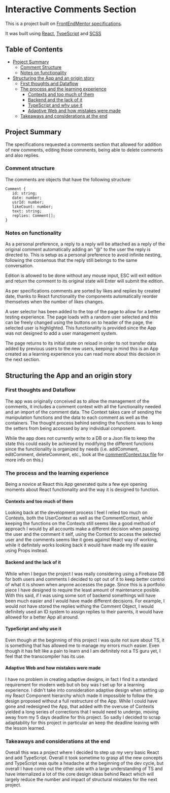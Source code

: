 # Interactive Comments Section

This is a project built on [FrontEndMentor specifications](https://www.frontendmentor.io/challenges/interactive-comments-section-iG1RugEG9).

It was built using [React](https://react.dev/), [TypeScript](https://www.typescriptlang.org/) and [SCSS](https://sass-lang.com/)

## Table of Contents

- [Project Summary](#project-summary)
  - [Comment Structure](#comment-structure)
  - [Notes on functionality](#notes-on-functionality)
- [Structuring the App and an origin story](#structuring-the-app-and-an-origin-story)
  - [First thoughts and Dataflow](#first-thoughts-and-dataflow)
  - [The process and the learning experience](#the-process-and-the-learning-experience)
    - [Contexts and too much of them](#contexts-and-too-much-of-them)
    - [Backend and the lack of it](#backend-and-the-lack-of-it)
    - [TypeScript and why use it](#backend-and-the-lack-of-it)
    - [Adaptive Web and how mistakes were made](#adaptive-web-and-how-mistakes-were-made)
  - [Takeaways and considerations at the end](#takeaways-and-considerations-at-the-end)

## Project Summary

The specifications requested a comments section that allowed for addition of new comments, editing those comments, being able to delete comments and also replies.

### Comment structure

The comments are objects that have the following structure:

```
Comment {
   id: string;
   date: number;
   usrId: number;
   likeCount: number;
   text: string;
   replies: Comment[];
}
```

### Notes on functionality

As a personal preference, a reply to a reply will be attached as a reply of the original comment automatically adding an "@" to the user the reply is directed to. This is setup as a personal preference to avoid infinite nesting, following the consensus that the reply still belongs to the same conversation.

Edition is allowed to be done without any mouse input, ESC will exit edition and return the comment to its original state will Enter will submit the edition.

As per specifications comments are sorted by likes and replies by created date, thanks to React functionality the components automatically reorder themselves when the number of likes changes.

A user selector has been added to the top of the page to allow for a better testing experience. The page loads with a random user selected and this can be freely changed using the buttons on to header of the page, the selected user is highlighted. This functionality is provided since the App was not designed to add a user management system.

The page returns to its initial state on reload in order to not transfer data added by previous users to the new users, keeping in mind this is an App created as a learning experience you can read more about this decision in the next section.

## Structuring the App and an origin story

### First thoughts and Dataflow

The app was originally conceived as to allow the management of the comments, it includes a comment context with all the functionality needed and an import of the comment data. The Context takes care of sending the manipulation functions and the data to each comment as well as the containers. The thought process behind sending the functions was to keep the setters from being accessed by any individual component.

While the app does not currently write to a DB or a Json file to keep the state this could easily be achieved by modifying the different functions since the functionality is organized by needs (i.e. addComment, editComment, deleteComment, etc., look at the [commentContext.tsx file](https://github.com/rhergon/interactive-comments/blob/main/src/contexts/commentContext.tsx) for more info on this.)

### The process and the learning experience

Being a novice at React this App generated quite a few eye opening moments about React functionality and the way it is designed to function.

#### Contexts and too much of them

Looking back at the development process I feel I relied too much on Contexts, both the UserContext as well as the CommentContext, while keeping the functions on the Contexts still seems like a good method of approach I would by all accounts make a different decision when passing the user and the comment it self, using the Context to access the selected user and the comments seems like it goes against React way of working, while it definitely works looking back it would have made my life easier using Props instead.

#### Backend and the lack of it

While when I begun the project I was really considering using a Firebase DB for both users and comments I decided to opt out of it to keep better control of what it is shown when anyone accesses the page. Since this is a portfolio piece I have designed to require the least amount of maintenance posible. With this said, if I was using some sort of backend somethings will have been much easier and I would have made different decisions. For example, I would not have stored the replies withing the Comment Object, I would definitely used an ID system to assign replies to their parents, it would have allowed for a better App all around.

#### TypeScript and why use it

Even though at the beginning of this project I was quite not sure about TS, it is something that has allowed me to manage my errors much easier. Even though it has felt like a pain to learn and I am definitely not a TS guru yet, I feel that the transcompiler has its use.

#### Adaptive Web and how mistakes were made

I have no problem in creating adaptive designs, in fact I find it a standard requirement for modern web but oh boy was I set up for a learning experience. I didn't take into consideration adaptive design when setting up my React Component hierarchy which made it impossible to follow the design proposed without a full restructure of the App. While I could have gone and redesigned the App, that added with the overuse of Contexts yielded a long series of corrections that I would need to undergo, moving away from my 5 days deadline for this project. So sadly I decided to scrap adaptability for this project in particular an keep the deadline leaving with the lesson learned.

### Takeaways and considerations at the end

Overall this was a project where I decided to step up my very basic React and add TypeScript. Overall it took sometime to grasp all the new concepts and TypeScript was quite a headache at the beginning of the dev cycle, but overall I have come out the other side with a large understanding of TS and have internalized a lot of the core design ideas behind React which will largely reduce the number and impact of structural mistakes for the next project.
